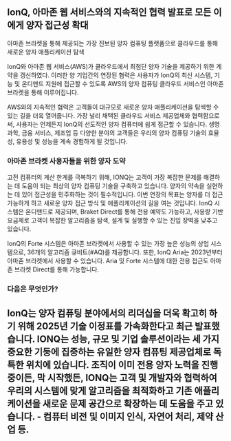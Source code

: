 ## IonQ, 아마존 웹 서비스와의 지속적인 협력 발표로 모든 이에게 양자 접근성 확대
아마존 브라켓을 통해 제공되는 가장 진보된 양자 컴퓨팅 플랫폼으로 클라우드를 통해 새로운 양자 애플리케이션 탐색

IonQ와 아마존 웹 서비스(AWS)가 클라우드에서 최첨단 양자 기술을 제공하기 위한 계약을 갱신하였다. 이러한 양 기업간의 연장된 협력은 사용자가 IonQ의 최신 시스템, 기능 및 온디맨드 지원에 접근할 수 있도록 AWS의 양자 컴퓨팅 클라우드 서비스인 아마존 브라켓을 통해 이루어집니다.

AWS와의 지속적인 협력은 고객들이 대규모로 새로운 양자 애플리케이션을 탐색할 수 있는 길을 더욱 열어줍니다. 가장 널리 채택된 클라우드 서비스 제공업체와 협력함으로써, 사용자는 언제든지 IonQ의 선도적인 양자 컴퓨터에 쉽게 접근할 수 있습니다. 생명 과학, 금융 서비스, 제조업 등 다양한 분야의 고객들은 우리의 양자 컴퓨팅 기술의 효율성, 유용성 및 성능을 계속 경험하게 될 것입니다.

### 아마존 브라켓 사용자들을 위한 양자 도약
고전 컴퓨터의 계산 한계를 극복하기 위해, IONQ는 고객이 가장 복잡한 문제를 해결하는 데 도움이 되는 최상의 양자 컴퓨팅 기술을 구축하고 있습니다. 양자의 약속을 실현하는 데 있어 접근성을 민주화하는 것이 필수적입니다. 이번 연장의 목표는 양자를 더 접근 가능하게 하고 새로운 양자 접근 방식 및 애플리케이션의 길을 여는 것입니다. IonQ 시스템은 온디맨드로 제공되며, Braket Direct를 통해 전용 예약도 가능하고, 사용량 기반 요금제로 고객이 복잡한 알고리즘을 탐색, 설계 및 실행할 수 있는 진입 장벽을 낮추고 있습니다.

IonQ의 Forte 시스템은 아마존 브라켓에서 사용할 수 있는 가장 높은 성능의 상업 시스템으로, 36개의 알고리즘 큐비트(#AQ)를 제공합니다. 또한, IonQ Aria는 2023년부터 아마존 브라켓에서 사용할 수 있습니다. Aria 및 Forte 시스템에 대한 전용 접근도 아마존 브라켓 Direct를 통해 가능합니다.

### 다음은 무엇인가?
IonQ는 양자 컴퓨팅 분야에서의 리더십을 더욱 확고히 하기 위해 2025년 기술 이정표를 가속화한다고 최근 발표했습니다. IONQ는 성능, 규모 및 기업 솔루션이라는 세 가지 중요한 기둥에 집중하는 유일한 양자 컴퓨팅 제공업체로 독특한 위치에 있습니다. 조직이 이미 전용 양자 노력을 진행 중이든, 막 시작했든, IONQ는 고객 및 개발자와 협력하여 우리의 시스템에 맞게 알고리즘을 최적화하고 기존 애플리케이션을 새로운 문제 공간으로 확장하는 데 도움을 주고 있습니다. - 컴퓨터 비전 및 이미지 인식, 자연어 처리, 제약 산업 등.
---